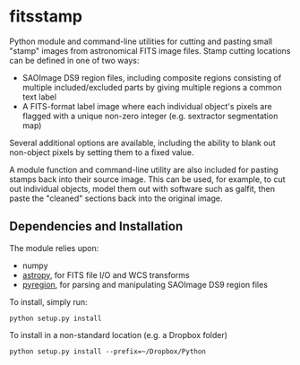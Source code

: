 fitsstamp
=========
Python module and command-line utilities for cutting and pasting small "stamp" 
images from astronomical FITS image files. Stamp cutting locations can be 
defined in one of two ways:

- SAOImage DS9 region files, including composite regions consisting of multiple 
  included/excluded parts by giving multiple regions a common text label
- A FITS-format label image where each individual object's pixels are flagged 
  with a unique non-zero integer (e.g. sextractor segmentation map)

Several additional options are available, including the ability to blank out 
non-object pixels by setting them to a fixed value.

A module function and command-line utility are also included for pasting stamps 
back into their source image. This can be used, for example, to cut out 
individual objects, model them out with software such as galfit, then paste the 
"cleaned" sections back into the original image.

Dependencies and Installation
-----------------------------
The module relies upon:

- numpy
- [astropy](http://www.astropy.org/), for FITS file I/O and WCS transforms
- [pyregion](http://leejjoon.github.io/pyregion/users/overview.html), for 
  parsing and manipulating SAOImage DS9 region files

To install, simply run:
    
    python setup.py install

To install in a non-standard location (e.g. a Dropbox folder)
    
    python setup.py install --prefix=~/Dropbox/Python
